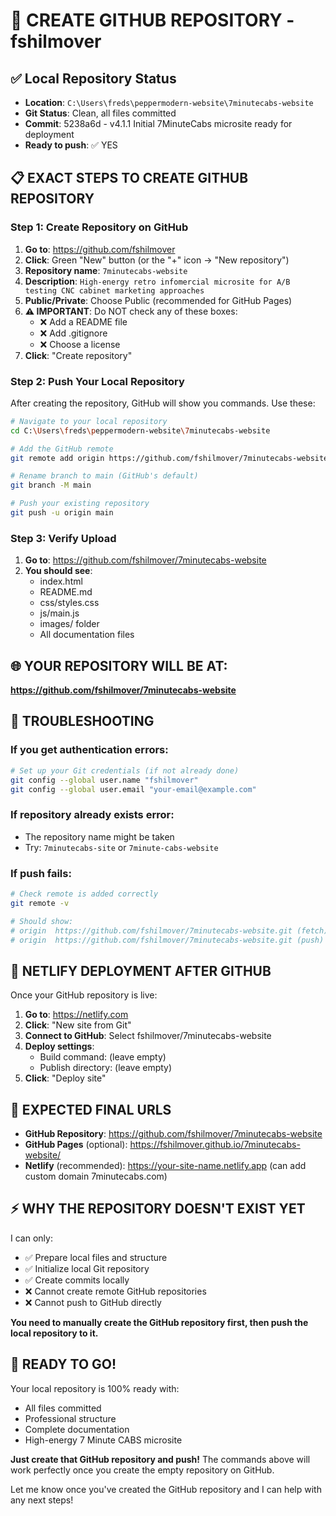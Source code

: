 # 🚀 CREATE GITHUB REPOSITORY - fshilmover

## ✅ Local Repository Status
- **Location**: `C:\Users\freds\peppermodern-website\7minutecabs-website`
- **Git Status**: Clean, all files committed
- **Commit**: 5238a6d - v4.1.1 Initial 7MinuteCabs microsite ready for deployment
- **Ready to push**: ✅ YES

## 📋 EXACT STEPS TO CREATE GITHUB REPOSITORY

### Step 1: Create Repository on GitHub
1. **Go to**: https://github.com/fshilmover
2. **Click**: Green "New" button (or the "+" icon → "New repository")
3. **Repository name**: `7minutecabs-website`
4. **Description**: `High-energy retro infomercial microsite for A/B testing CNC cabinet marketing approaches`
5. **Public/Private**: Choose Public (recommended for GitHub Pages)
6. **⚠️ IMPORTANT**: Do NOT check any of these boxes:
   - ❌ Add a README file
   - ❌ Add .gitignore  
   - ❌ Choose a license
7. **Click**: "Create repository"

### Step 2: Push Your Local Repository
After creating the repository, GitHub will show you commands. Use these:

```bash
# Navigate to your local repository
cd C:\Users\freds\peppermodern-website\7minutecabs-website

# Add the GitHub remote
git remote add origin https://github.com/fshilmover/7minutecabs-website.git

# Rename branch to main (GitHub's default)
git branch -M main

# Push your existing repository
git push -u origin main
```

### Step 3: Verify Upload
1. **Go to**: https://github.com/fshilmover/7minutecabs-website
2. **You should see**:
   - index.html
   - README.md
   - css/styles.css
   - js/main.js
   - images/ folder
   - All documentation files

## 🌐 YOUR REPOSITORY WILL BE AT:
**https://github.com/fshilmover/7minutecabs-website**

## 🔧 TROUBLESHOOTING

### If you get authentication errors:
```bash
# Set up your Git credentials (if not already done)
git config --global user.name "fshilmover"
git config --global user.email "your-email@example.com"
```

### If repository already exists error:
- The repository name might be taken
- Try: `7minutecabs-site` or `7minute-cabs-website`

### If push fails:
```bash
# Check remote is added correctly
git remote -v

# Should show:
# origin  https://github.com/fshilmover/7minutecabs-website.git (fetch)
# origin  https://github.com/fshilmover/7minutecabs-website.git (push)
```

## 📱 NETLIFY DEPLOYMENT AFTER GITHUB

Once your GitHub repository is live:

1. **Go to**: https://netlify.com
2. **Click**: "New site from Git"
3. **Connect to GitHub**: Select fshilmover/7minutecabs-website
4. **Deploy settings**:
   - Build command: (leave empty)
   - Publish directory: (leave empty)
5. **Click**: "Deploy site"

## 🎯 EXPECTED FINAL URLS
- **GitHub Repository**: https://github.com/fshilmover/7minutecabs-website
- **GitHub Pages** (optional): https://fshilmover.github.io/7minutecabs-website/
- **Netlify** (recommended): https://your-site-name.netlify.app (can add custom domain 7minutecabs.com)

## ⚡ WHY THE REPOSITORY DOESN'T EXIST YET

I can only:
- ✅ Prepare local files and structure
- ✅ Initialize local Git repository
- ✅ Create commits locally
- ❌ Cannot create remote GitHub repositories
- ❌ Cannot push to GitHub directly

**You need to manually create the GitHub repository first, then push the local repository to it.**

## 🚀 READY TO GO!

Your local repository is 100% ready with:
- All files committed
- Professional structure
- Complete documentation
- High-energy 7 Minute CABS microsite

**Just create that GitHub repository and push!** The commands above will work perfectly once you create the empty repository on GitHub.

Let me know once you've created the GitHub repository and I can help with any next steps!